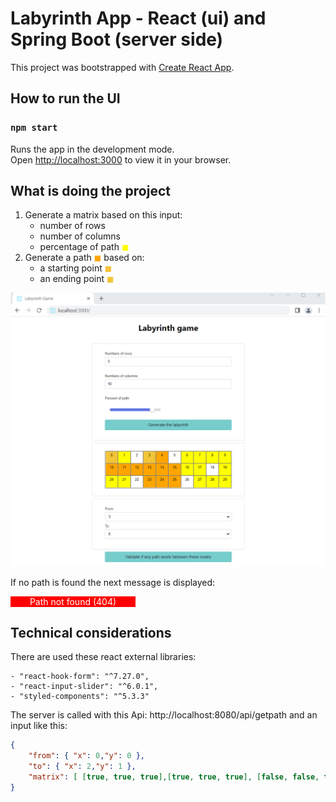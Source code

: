 # Labyrinth App - React (ui) and Spring Boot (server side)

This project was bootstrapped with [Create React App](https://github.com/facebook/create-react-app).

## How to run the UI

### `npm start`

Runs the app in the development mode.\
Open [http://localhost:3000](http://localhost:3000) to view it in your browser.

## What is doing the project

1. Generate a matrix based on this input:
    - number of rows
    - number of columns
    - percentage of path <font color="yellow">&#9724;</font>
2. Generate a path <font color="orange">&#9724;</font> based on:
    - a starting point <font color="#F2C438">&#9724;</font>
    - an ending point <font color="#F2C438">&#9724;</font>

![Ui print-screen](readme_image.png)

If no path is found the next message is displayed: <div style="background-color:red; color: white; width:200px; text-align: center"><font style=""> Path not found (404) </font></div>

## Technical considerations

There are used these react external libraries: 

    - "react-hook-form": "^7.27.0",
    - "react-input-slider": "^6.0.1",
    - "styled-components": "^5.3.3"

The server is called with this Api: http://localhost:8080/api/getpath and an input like this:

```json
{
    "from": { "x": 0,"y": 0 },
    "to": { "x": 2,"y": 1 },
    "matrix": [ [true, true, true],[true, true, true], [false, false, true]]
}
```

